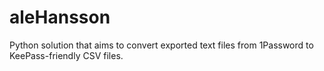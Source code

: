 # aleHansson
Python solution that aims to convert exported text files from 1Password to KeePass-friendly CSV files.
